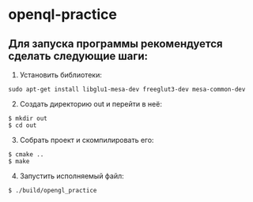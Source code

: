 # openql-practice

## Для запуска программы рекомендуется сделать следующие шаги:
1. Установить библиотеки:
```
sudo apt-get install libglu1-mesa-dev freeglut3-dev mesa-common-dev
```

2. Создать директорию out и перейти в неё:
```
$ mkdir out
$ cd out
```

3. Собрать проект и скомпилировать его:
```
$ cmake ..
$ make
```

4. Запустить исполняемый файл:
```
$ ./build/opengl_practice
```

